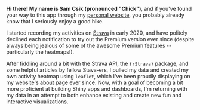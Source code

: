 **Hi there! My name is Sam Csik (pronounced "Chick")**, and if you've found your way to this app through my [personal website](https://samanthacsik.github.io/), you probably already know that I seriously enjoy a good hike. 

I started recording my activities on [Strava](https://www.strava.com/) in early 2020, and have politely declined each notification to try out the Premium version ever since (despite always being jealous of some of the awesome Premium features -- particularly the heatmaps!).

After fiddling around a bit with the Strava API, the `{rStrava}` package, and some helpful articles by fellow Stava-ers, I pulled my data and created my own activity heatmap using `leaflet`, which I've been proudly displaying on my website's [about page](https://samanthacsik.github.io/about.html) ever since. Now, with a goal of becoming a bit more proficient at building Shiny apps and dashboards, I'm returning with my data in an attempt to both enhance existing and create new fun and interactive visualizations.
